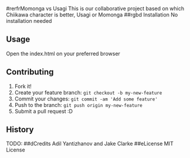 #rerfrMomonga vs Usagi
This is our collaborative project based on which Chiikawa character is better, Usagi or Momonga
##rgbd Installation
 No installation needed
## Usage
Open the index.html on your preferred browser
## Contributing
1. Fork it!
2. Create your feature branch: `git checkout -b my-new-feature`
3. Commit your changes: `git commit -am 'Add some feature'`
4. Push to the branch: `git push origin my-new-feature`
5. Submit a pull request :D
## History
TODO: 
##dCredits
Adil Yantizhanov and Jake Clarke
##eLicense
MIT License